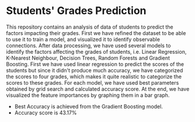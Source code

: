 # Students' Grades Prediction

This repository contains an analysis of data of students to predict the factors impacting their grades. First we have refined the dataset to be able to use it to train a model, and visualized it to identify observable connections. After data processing, we have used several models to identify the factors affecting the grades of students, i.e. Linear Regression, K-Nearest Neighbour, Decision Trees, Random Forests and Gradient Boosting. First we have used linear regression to predict the scores of the students but since it didn't produce much accuracy, we have categorized the scores to four grades, which makes it quite realistic to categorize the scores to these grades. For each model, we have used best parameters obtained by grid search and calculated accuracy score. At the end, we have visualized the feature importances by graphing them in a bar graph.

- Best Accuracy is achieved from the Gradient Boosting model.
- Accuracy score is 43.17%
